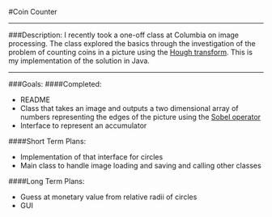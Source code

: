 #Coin Counter

---
###Description:
I recently took a one-off class at Columbia on image processing.
The class explored the basics through the investigation of
the problem of counting coins in a picture using the [Hough transform](http://en.wikipedia.org/wiki/Hough_transform).
This is my implementation of the solution in Java.

---
###Goals:
####Completed:
* README
* Class that takes an image and outputs a two dimensional array of numbers representing the edges of the picture using the [Sobel operator](http://en.wikipedia.org/wiki/Sobel_operator)
* Interface to represent an accumulator


####Short Term Plans:
* Implementation of that interface for circles
* Main class to handle image loading and saving and calling other classes

####Long Term Plans:
* Guess at monetary value from relative radii of circles
* GUI
